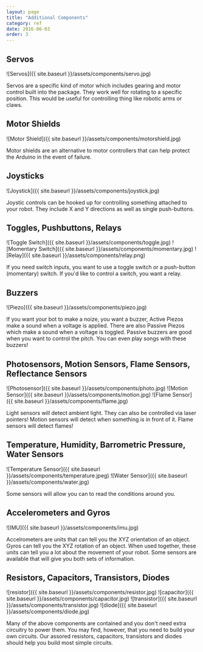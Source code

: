 ```yaml
---
layout: page
title: "Additional Components"
category: ref
date: 2016-06-03
order: 3
---
```


## Servos
![Servos]({{ site.baseurl }}/assets/components/servo.jpg)

Servos are a specific kind of motor which includes gearing and motor control built into the package.  They work well for rotating to a specific position. This would be useful for controlling thing like robotic arms or claws.

## Motor Shields
![Motor Shield]({{ site.baseurl }}/assets/components/motorshield.jpg)

Motor shields are an alternative to motor controllers that can help protect the Arduino in the event of failure.

## Joysticks
![Joystick]({{ site.baseurl }}/assets/components/joystick.jpg)

Joystic controls can be hooked up for controlling something attached to your robot.  They include X and Y directions as well as single push-buttons.

## Toggles, Pushbuttons, Relays
![Toggle Switch]({{ site.baseurl }}/assets/components/toggle.jpg)
![Momentary Switch]({{ site.baseurl }}/assets/components/momentary.jpg)
![Relay]({{ site.baseurl }}/assets/components/relay.png)

If you need switch inputs, you want to use a toggle switch or a push-button (momentary) switch.  If you'd like to control a switch, you want a relay.

## Buzzers
![Piezo]({{ site.baseurl }}/assets/components/piezo.jpg)

If you want your bot to make a noize, you want a buzzer,  Active Piezos make a sound when a voltage is applied.  There are also Passive Piezos which make a sound when a voltage is toggled.  Passive buzzers are good when you want to control the pitch.  You can even play songs with these buzzers!

## Photosensors, Motion Sensors, Flame Sensors, Reflectance Sensors
![Photosensor]({{ site.baseurl }}/assets/components/photo.jpg)
![Motion Sensor]({{ site.baseurl }}/assets/components/motion.jpg)
![Flame Sensor]({{ site.baseurl }}/assets/components/flame.jpg)

Light sensors will detect ambient light.  They can also be controlled via laser pointers!  Motion sensors will detect when something is in front of it.  Flame sensors will detect flames!

## Temperature, Humidity, Barrometric Pressure, Water Sensors
![Temperature Sensor]({{ site.baseurl }}/assets/components/temperature.jpeg)
![Water Sensor]({{ site.baseurl }}/assets/components/water.jpg)

Some sensors will allow you can to read the conditions around you.

## Accelerometers and Gyros
![IMU]({{ site.baseurl }}/assets/components/imu.jpg)

Accelrometers are units that can tell you the XYZ orientation of an object.  Gyros can tell you the XYZ rotation of an object.  When used together, these units can tell you a lot about the movement of your robot. Some sensors are available that will give you both sets of information.

## Resistors, Capacitors, Transistors, Diodes
![resistor]({{ site.baseurl }}/assets/components/resistor.jpg)
![capacitor]({{ site.baseurl }}/assets/components/capacitor.jpg)
![transistor]({{ site.baseurl }}/assets/components/transistor.jpg)
![diode]({{ site.baseurl }}/assets/components/diode.jpg)

Many of the above components are contained and you don't need extra circuitry to power them.  You may find, however, that you need to build your own circuits.  Our assored resistors, capacitors, transistors and diodes should help you build most simple circuits.


